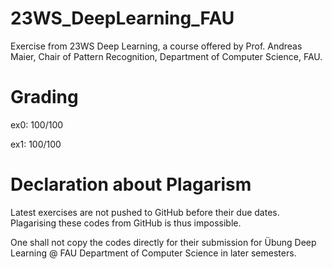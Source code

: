 # 23WS_DeepLearning_FAU
Exercise from 23WS Deep Learning, a course offered by Prof. Andreas Maier, Chair of Pattern Recognition, Department of Computer Science, FAU.

# Grading

ex0: 100/100

ex1: 100/100



# Declaration about Plagarism

Latest exercises are not pushed to GitHub before their due dates. Plagarising these codes from GitHub is thus impossible.

One shall not copy the codes directly for their submission for Übung Deep Learning @ FAU Department of Computer Science in later semesters.
